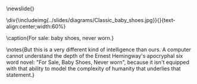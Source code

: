 \newslide{}

\div{\includeimg{../slides/diagrams/Classic_baby_shoes.jpg}}{}{text-align:center;width:60%}

\caption{For sale: baby shoes, never worn.}

\notes{But this is a very different kind of intelligence than ours. A computer cannot understand the depth of the Ernest Hemingway's apocryphal six word novel: "For Sale, Baby Shoes, Never worn", because it isn't equipped with that ability to model the complexity of humanity that underlies that statement.}
